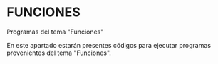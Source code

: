 # FUNCIONES
Programas del tema "Funciones"

En este apartado estarán presentes códigos para ejecutar programas
provenientes del tema "Funciones".
